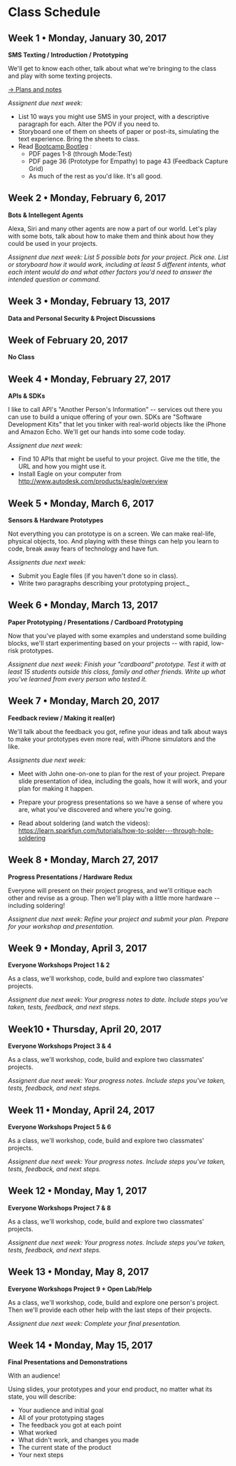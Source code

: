 # Class Schedule

## Week 1 • Monday, January 30, 2017	

**SMS Texting / Introduction / Prototyping**

We'll get to know each other, talk about what we're bringing to the class and play with some texting projects.

[-> Plans and notes](week01)

_Assignent due next week:_
* List 10 ways you might use SMS in your project, with a descriptive paragraph for each. Alter the POV if you need to.
* Storyboard one of them on sheets of paper or post-its, simulating the text experience. Bring the sheets to class.
* Read [Bootcamp Bootleg](http://bit.ly/d-thinking-bootleg) :
	* PDF pages 1-8 (through Mode:Test)
	* PDF page 36 (Prototype for Empathy) to page 43 (Feedback Capture Grid)
	* As much of the rest as you'd like. It's all good.

## Week 2 • Monday, February 6, 2017

**Bots & Intellegent Agents**

Alexa, Siri and many other agents are now a part of our world. Let's play with some bots, talk about how to make them and think about how they could be used in your projects.

_Assignent due next week: List 5 possible bots for your project. Pick one. List or storyboard how it would work, including at least 5 different intents, what each intent would do and what other factors you'd need to answer the intended question or command._

## Week 3 • Monday, February 13, 2017

**Data and Personal Security & Project Discussions**

## Week of February 20, 2017

**No Class**

## Week 4 • Monday, February 27, 2017

**APIs & SDKs**

I like to call API's "Another Person's Information" -- services out there you can use to build a unique offering of your own. SDKs are "Software Development Kits" that let you tinker with real-world objects like the iPhone and Amazon Echo. We'll get our hands into some code today.

_Assignent due next week:_
* Find 10 APIs that might be useful to your project. Give me the title, the URL and how you might use it. 
* Install Eagle on your computer from   http://www.autodesk.com/products/eagle/overview

## Week 5 • Monday, March 6, 2017

**Sensors & Hardware Prototypes**

Not everything you can prototype is on a screen. We can make real-life, physical objects, too. And playing with these things can help you learn to code, break away fears of technology and have fun.

_Assignents due next week:_
* Submit you Eagle files (if you haven't done so in class).
* Write two paragraphs describing your prototyping project._

## Week 6 • Monday, March 13, 2017

**Paper Prototyping / Presentations / Cardboard Prototyping**

Now that you've played with some examples and understand some building blocks, we'll start experimenting based on your projects -- with rapid, low-risk prototypes.

_Assignent due next week: Finish your "cardboard" prototype. Test it with at least 15 students outside this class, family and other friends. Write up what you've learned from every person who tested it._

## Week 7 • Monday, March 20, 2017

**Feedback review / Making it real(er)**

We'll talk about the feedback you got, refine your ideas and talk about ways to make your prototypes even more real, with iPhone simulators and the like.

_Assignents due next week:_
* Meet with John one-on-one to plan for the rest of your project. Prepare slide presentation of idea, including the goals, how it will work, and your plan for making it happen. 

* Prepare your progress presentations so we have a sense of where you are, what you've discovered and where you're going.

* Read about soldering (and watch the videos): https://learn.sparkfun.com/tutorials/how-to-solder---through-hole-soldering

## Week 8 • Monday, March 27, 2017

**Progress Presentations / Hardware Redux**

Everyone will present on their project progress, and we'll critique each other and revise as a group. Then we'll play with a little more hardware -- including soldering!

_Assignent due next week: Refine your project and submit your plan. Prepare for your workshop and presentation._

## Week 9 • Monday, April 3, 2017

**Everyone Workshops Project 1 & 2**

As a class, we'll workshop, code, build and explore two classmates' projects.

_Assignent due next week: Your progress notes to date. Include steps you've taken, tests, feedback, and next steps._

## Week10 • Thursday, April 20, 2017

**Everyone Workshops Project 3 & 4**

As a class, we'll workshop, code, build and explore two classmates' projects.

_Assignent due next week: Your progress notes. Include steps you've taken, tests, feedback, and next steps._

## Week 11 • Monday, April 24, 2017

**Everyone Workshops Project 5 & 6**

As a class, we'll workshop, code, build and explore two classmates' projects.

_Assignent due next week: Your progress notes. Include steps you've taken, tests, feedback, and next steps._

## Week 12 • Monday, May 1, 2017

**Everyone Workshops Project 7 & 8**

As a class, we'll workshop, code, build and explore two classmates' projects.

_Assignent due next week: Your progress notes. Include steps you've taken, tests, feedback, and next steps._

## Week 13 • Monday, May 8, 2017

**Everyone Workshops Project 9 + Open Lab/Help**

As a class, we'll workshop, code, build and explore one person's project. Then we'll provide each other help with the last steps of their projects.

_Assignent due next week: Complete your final presentation._

## Week 14 • Monday, May 15, 2017

**Final Presentations and Demonstrations**

With an audience!

Using slides, your prototypes and your end product, no matter what its state, you will describe:

* Your audience and initial goal
* All of your prototyping stages
* The feedback you got at each point
* What worked
* What didn't work, and changes you made
* The current state of the product
* Your next steps


	